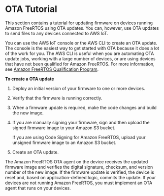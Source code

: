 # OTA Tutorial<a name="dev-guide-ota-workflow"></a>

This section contains a tutorial for updating firmware on devices running Amazon FreeRTOS using OTA updates\. You can, however, use OTA updates to send files to any devices connected to AWS IoT\.

You can use the AWS IoT console or the AWS CLI to create an OTA update\. The console is the easiest way to get started with OTA because it does a lot of the work for you\. The AWS CLI is useful when you are automating OTA update jobs, working with a large number of devices, or are using devices that have not been qualified for Amazon FreeRTOS\. For more information, see [Amazon FreeRTOS Qualification Program](https://aws.amazon.com/freertos/partners/)\.<a name="create-update"></a>

**To create a OTA update**

1. Deploy an initial version of your firmware to one or more devices\.

1. Verify that the firmware is running correctly\.

1. When a firmware update is required, make the code changes and build the new image\.

1. If you are manually signing your firmware, sign and then upload the signed firmware image to your Amazon S3 bucket\.

   If you are using Code Signing for Amazon FreeRTOS, upload your unsigned firmware image to an Amazon S3 bucket\.

1. Create an OTA update\.

The Amazon FreeRTOS OTA agent on the device receives the updated firmware image and verifies the digital signature, checksum, and version number of the new image\. If the firmware update is verified, the device is reset and, based on application\-defined logic, commits the update\. If your devices are not running Amazon FreeRTOS, you must implement an OTA agent that runs on your devices\. 